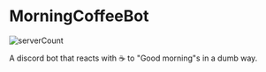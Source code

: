 # MorningCoffeeBot
![serverCount](https://img.shields.io/badge/dynamic/json?color=success&label=Serving%20☕%EF%B8%8F%20in&query=%24.record.serverCount&suffix=%20servers&url=https%3A%2F%2Fapi.npoint.io%2F8a18469efc96d9fadf0d)

A discord bot that reacts with ☕️ to "Good morning"s in a dumb way.
